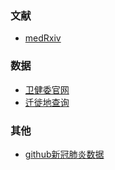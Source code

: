 ### 文献
* [medRxiv](https://www.medrxiv.org/)
### 数据
* [卫健委官网](http://www.nhc.gov.cn)
* [迁徙地查询](http://qianxi.baidu.com)
### 其他
* [github新冠肺炎数据](https://github.com/2019ncovmemory/nCovMemory)